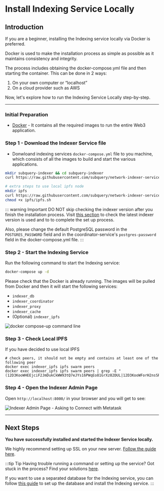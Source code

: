 # Install Indexing Service Locally

## Introduction

If you are a beginner, installing the Indexing service locally via Docker is preferred.

Docker is used to make the installation process as simple as possible as it maintains consistency and integrity.

The process includes obtaining the docker-compose.yml file and then starting the container. This can be done in 2 ways:

1. On your own computer or “localhost”
2. On a cloud provider such as AWS

Now, let's explore how to run the Indexing Service Locally step-by-step.

---

### Initial Preparation

- [Docker](https://docs.docker.com/get-docker/) - It contains all the required images to run the entire Web3 application.

### Step 1 - Download the Indexer Service file

- Donwloand indexing services `docker-compose.yml` file to you machine, which consists of all the images to build and start the various applications.

```bash
mkdir subquery-indexer && cd subquery-indexer
curl https://raw.githubusercontent.com/subquery/network-indexer-services/main/deploy/docker-compose.yml -o docker-compose.yml

# extra steps to use local ipfs node
mkdir ipfs
curl https://raw.githubusercontent.com/subquery/network-indexer-services/main/deploy/ipfs/ipfs.sh -o ipfs/ipfs.sh
chmod +x ipfs/ipfs.sh
```

::: warning Important
DO NOT skip checking the indexer version after you finish the installation process. Visit [this section](../indexers/become-an-indexer.md#_2-1-check-indexer-version) to check the latest indexer version is used and to to complete the set up process.

Also, please change the default PostgreSQL password in the `POSTGRES_PASSWORD` field and in the coordinator-service's `postgres-password` field in the docker-compose.yml file.
:::

### Step 2 - Start the Indexing Service

Run the following command to start the Indexing service:

```bash
docker-compose up -d
```

Please check that the Docker is already running. The images will be pulled from Docker and then it will start the following services:

- `indexer_db`
- `indexer_coordinator`
- `indexer_proxy`
- `indexer_cache`
- (Optional) `indexer_ipfs`

![docker compose-up command line](/assets/img/docker_compose_up_commandline_installlocally.png)

### Step 3 - Check Local IPFS

If you have decided to use local IPFS

```
# check peers, it should not be empty and contains at least one of the following peer
docker exec indexer_ipfs ipfs swarm peers
docker exec indexer_ipfs ipfs swarm peers | grep -E "(12D3KooWHEEjciF2JmDukCkWW93tQ7eJYs16PWqEo81GrXz82DUL|12D3KooWForH2nsSRN5cynPhoona6re1nw2EcimQJxHnicd1yqUV|12D3KooWPhsrviSKFTKawpW3bRAdLZ89jhXdYuszAys4YwL3RMn3|12D3KooWCFokEyt9gtuQHTwVAzwBsdjsBqfSxq1D3X1FsAbTwaSN)"
```

### Step 4 - Open the Indexer Admin Page

Open `http://localhost:8000/` in your browser and you will get to see:

![Indexer Admin Page - Asking to Connect with Metatask](/assets/img/admin_page_installlocally.png)

---

## Next Steps

**You have successfully installed and started the Indexer Service locally.**

We highly recommend setting up SSL on your new server. [Follow the guide here](./ssl-configuration.md).

:::tip Tip
Having trouble running a command or setting up the service? Got stuck in the process? Find your solutions [here](../indexers/troubleshooting-indexers.md).

If you want to use a separated database for the Indexing service, you can follow [this guide](./separated-db.md) to set up the database and install the Indexing service.
:::
